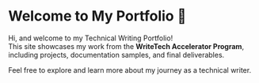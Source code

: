 # Welcome to My Portfolio 👋

Hi, and welcome to my Technical Writing Portfolio!  
This site showcases my work from the **WriteTech Accelerator Program**, including projects, documentation samples, and final deliverables.  

Feel free to explore and learn more about my journey as a technical writer.
